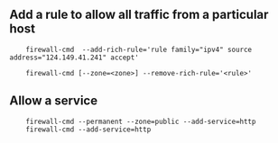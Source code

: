 <!--
Categories:
  - redhat
Tags:
  - firewalld
-->

## Add a rule to allow all traffic from a particular host

		firewall-cmd  --add-rich-rule='rule family="ipv4" source address="124.149.41.241" accept'

		firewall-cmd [--zone=<zone>] --remove-rich-rule='<rule>'

## Allow a service

		firewall-cmd --permanent --zone=public --add-service=http
		firewall-cmd --add-service=http




